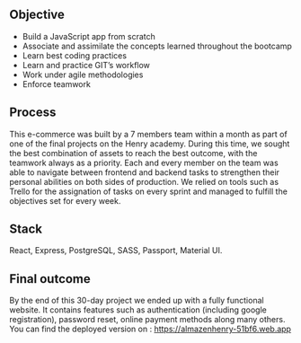 

## Objective

- Build a JavaScript app from scratch
- Associate and assimilate the concepts learned throughout the bootcamp
- Learn best coding practices
- Learn and practice GIT’s workflow
- Work under agile methodologies
- Enforce teamwork


## Process

This e-commerce was built by a 7 members team within a month as part of one of the final projects on the Henry academy.
During this time, we sought the best combination of assets to reach the best outcome, with the teamwork always as a priority. Each and every member on the team was able to navigate between frontend and backend tasks to strengthen their personal abilities on both sides of production.
We relied on tools such as Trello for the assignation of tasks on every sprint and managed to fulfill the objectives set for every week.

## Stack

React, Express, PostgreSQL, SASS, Passport, Material UI.


## Final outcome

By the end of this 30-day project we ended up with a fully functional website. It contains features such as authentication (including google registration), password reset, online payment methods along many others. You can find the deployed version on : https://almazenhenry-51bf6.web.app

